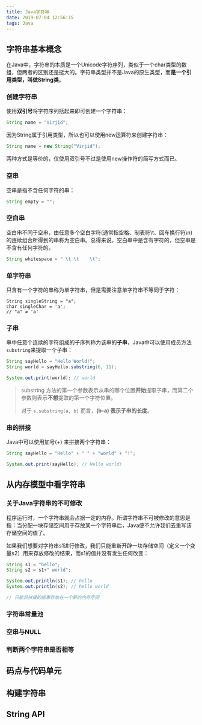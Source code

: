 ```yaml
---
title: Java字符串
date: 2019-07-04 12:56:15
tags: Java
---
```


## 字符串基本概念

在Java中，字符串的本质是一个Unicode字符序列，类似于一个char类型的数组，但两者的区别还是挺大的。字符串类型并不是Java的原生类型，而**是一个引用类型，叫做String类**。

### 创建字符串

使用**双引号**将字符序列括起来即可创建一个字符串：

```java
String name = "Virjid";
```

因为String属于引用类型，所以也可以使用new运算符来创建字符串：

```java
String name = new String("Virjid");
```

两种方式是等价的，仅使用双引号不过是使用new操作符的简写方式而已。

### 空串

空串是指不含任何字符的串：

```java
String empty = "";
```

### 空白串

空白串不同于空串，由任意多个空白字符(通常指空格、制表符\t、回车换行符\n)的连续组合所得到的串称为空白串。总得来说，空白串中是含有字符的，但空串是不含有任何字符的。

```java
String whitespace = " \t \t    \t";
```

### 单字符串

只含有一个字符的串称为单字符串，但是需要注意单字符串不等同于字符：

```
String singleString = "a";
char singleChar = 'a';
// "a" ≠ 'a'
```

### 子串

串中任意个连续的字符组成的子序列称为该串的**子串**，Java中可以使用成员方法`substring`来提取一个子串：

```java
String sayHello = "Hello World!";
String world = sayHello.substring(6, 11);

System.out.print(world); // world
```

> substring 方法的第一个参数表示从串的哪个位置**开始**提取子串，而第二个参数则表示**不想**提取的第一个字符位置。
>
> 对于 `s.substring(a, b)` 而言，**(b-a) 表示子串的长度**。

### 串的拼接

Java中可以使用加号(+) 来拼接两个字符串：

```java
String sayHello = "Hello" + " " + "world" + "!";

System.out.print(sayHello); // Hello world!
```



## 从内存模型中看字符串

### 关于Java字符串的不可修改

程序运行时，一个字符串就会占据一定的内存。所谓字符串不可被修改的意思是指：当分配一块存储空间用于存放某一个字符串后，Java便不允许我们去重写该存储空间的值了。

如果我们想要对字符串s1进行修改，我们只能重新开辟一块存储空间（定义一个变量s2）用来存放修改的结果，而s1的值并没有发生任何改变：

```java
String s1 = "hello";
String s2 = s1+" world";

System.out.println(s1); // hello
System.out.println(s2); // hello world

// 只能将拼接的结果存放在一个新的内存空间
```

### 字符串常量池



### 空串与NULL



### 判断两个字符串是否相等



## 码点与代码单元



## 构建字符串



## String API